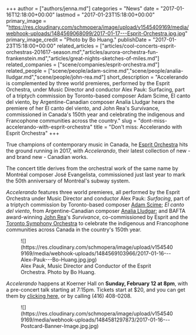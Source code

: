 +++
author = ["authors/jenna.md"]
categories = "News"
date = "2017-01-16T12:18:00+00:00"
lastmod = "2017-01-23T15:18:00+00:00"
primary_image = "https://res.cloudinary.com/schmopera/image/upload/v1545409169/media/webhook-uploads/1484569068099/2017-01-17---Esprit-Orchestra.jpg.jpg"
primary_image_credit = "Photo by Bo Huang."
publishDate = "2017-01-23T15:18:00+00:00"
related_articles = ["articles/cool-concerts-esprit-orchestras-201617-season.md","articles/aurora-orchestra-fun-frankenstein.md","articles/great-nights-sketches-of-miles.md"]
related_companies = ["scene/companies/esprit-orchestra.md"]
related_people = ["scene/people/adam-scime.md","scene/people/analia-lludgar.md","scene/people/john-rea.md"]
short_description = "Accelerando is complemented by three world premieres, performed by the Esprit Orchestra, under Music Director and conductor Alex Pauk: Surfacing, part of a triptych commission by Toronto-based composer Adam Scime, El canto del viento, by Argentine-Canadian composer Analia Lludgar hears the premiere of her El canto del viento, and John Rea&#039;s Survivance, commissioned in Canada&#039;s 150th year and celebrating the indigenous and Francophone communities across the country."
slug = "dont-miss-accelerando-with-esprit-orchestra"
title = "Don&#039;t miss: Accelerando with Esprit Orchestra"
+++

True champions of contemporary music in Canada, he [Esprit Orchestra](/scene/companies/esprit-orchestra/) hits the ground running in 2017, with *Accelerando*, their latest collection of new - and brand new - Canadian works.

The concert title derives from the orchestral work of the same name by Montréal composer José Evangelista, commissioned just last year to mark the 50th anniversary of Montréal's subway system.

*Accelerando* features three world premieres, all performed by the Esprit Orchestra under Music Director and conductor Alex Pauk: *Surfacing*, part of a triptych commission by Toronto-based composer [Adam Scime](/scene/people/adam-scime/); *El canto del viento*, from  Argentine-Canadian composer [Analia Lludgar](/scene/people/analia-lludgar/); and BAFTA award-winning [John Rea](/scene/people/john-rea/)'s *Survivance*, co-commissioned by Esprit and the [Toronto Symphony Orchestra](/scene/people/toronto-symphony-orchestra/) to celebrate the indigenous and Francophone communities across Canada in the country's 150th year.

<figure data-type="image">
![](https://res.cloudinary.com/schmopera/image/upload/v1545409169/media/webhook-uploads/1484569103966/2017-01-16---Alex-Pauk---Bo-Huang.jpg.jpg)
<figcaption>Alex Pauk, Music Director and Conductor of the Esprit Orchestra. Photo by Bo Huang.</figcaption>
</figure>

*Accelerando* happens at Koerner Hall on **Sunday, February 12 at 8pm**, with a pre-concert talk starting at 7:15pm. Tickets start at $20, and you can get them by [clicking here,](http://www.espritorchestra.com/buytickets/concert3.html) or by calling (416) 408-0208.

<figure data-type="image">![](https://res.cloudinary.com/schmopera/image/upload/v1545409169/media/webhook-uploads/1484581297873/2017-01-16---Postcard-Banner-Image.jpg.jpg)
</figure>

